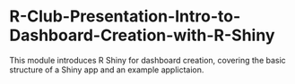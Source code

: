 # R-Club-Presentation-Intro-to-Dashboard-Creation-with-R-Shiny
This module introduces R Shiny for dashboard creation, covering the basic structure of a Shiny app and an example applictaion.

